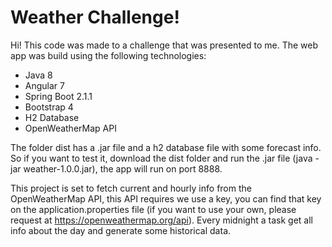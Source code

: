 # Weather Challenge!

Hi! This code was made to a challenge that was presented to me. 
The web app was build using the following technologies:

 - Java 8
 - Angular 7
 - Spring Boot 2.1.1
 - Bootstrap 4
 - H2 Database
 - OpenWeatherMap API

The folder dist has a .jar file and a h2 database file with some forecast info. So if you want to test it, download the dist folder and run the .jar file (java -jar weather-1.0.0.jar), the app will run on port 8888.

This project is set to fetch current and hourly info from the OpenWeatherMap API, this API requires we use a key, you can find that key on the application.properties file (if you want to use your own, please request at https://openweathermap.org/api). Every midnight a task get all info about the day and generate some historical data.
